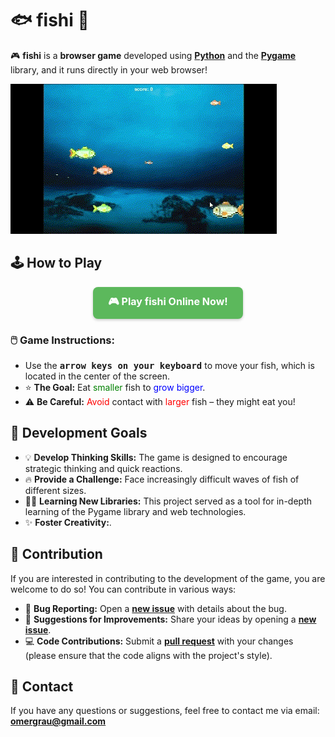 # 🐟 fishi 🐠

🎮 **fishi** is a **browser game** developed using <ins>**Python**</ins> and the <ins>**Pygame**</ins> library, and it runs directly in your web browser!


[![Fishi Gameplay](https://github.com/omergrau/fish-eat-fish/blob/master/fishi%20game%20gif.gif?raw=true)](https://omergrau.itch.io/fishi)


## 🕹️ How to Play

<p align="center">
  <a href="https://omergrau.itch.io/fishi" style="display: inline-block; padding: 12px 24px; font-size: 16px; font-weight: bold; text-align: center; text-decoration: none; border-radius: 8px; background-color: #5cb85c; color: #fff; box-shadow: 0 2px 4px rgba(0, 0, 0, 0.2);">
    🎮 Play fishi Online Now!
  </a>
</p>


### 🖱️ Game Instructions:

* Use the <kbd>**arrow keys on your keyboard**</kbd> to move your fish, which is located in the center of the screen.
* ⭐ **The Goal:** Eat <font color="green">smaller</font> fish to <font color="blue">grow bigger</font>.
* ⚠️ **Be Careful:** <font color="red">Avoid</font> contact with <font color="red">larger</font> fish – they might eat you!

## 🎯 Development Goals

* 💡 **Develop Thinking Skills:** The game is designed to encourage strategic thinking and quick reactions.
* 🔥 **Provide a Challenge:** Face increasingly difficult waves of fish of different sizes.
* 👨‍💻 **Learning New Libraries:** This project served as a tool for in-depth learning of the Pygame library and web technologies.
* ✨ **Foster Creativity:**.

## 🤝 Contribution

If you are interested in contributing to the development of the game, you are welcome to do so! You can contribute in various ways:

* 🐛 **Bug Reporting:** Open a <ins>**new issue**</ins> with details about the bug.
* 🤔 **Suggestions for Improvements:** Share your ideas by opening a <ins>**new issue**</ins>.
* 💻 **Code Contributions:** Submit a <ins>**pull request**</ins> with your changes (please ensure that the code aligns with the project's style).

## 📧 Contact

If you have any questions or suggestions, feel free to contact me via email: <ins>**omergrau@gmail.com**</ins>
